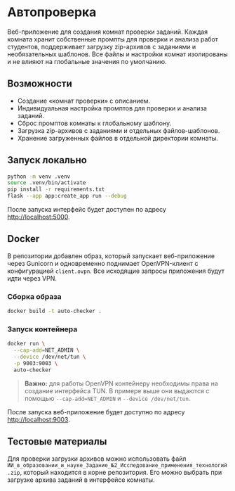 # Автопроверка

Веб-приложение для создания комнат проверки заданий. Каждая комната хранит собственные промпты для проверки и анализа работ студентов, поддерживает загрузку zip-архивов с заданиями и необязательных шаблонов. Все файлы и настройки комнат изолированы и не влияют на глобальные значения по умолчанию.

## Возможности

- Создание «комнат проверки» с описанием.
- Индивидуальная настройка промптов для проверки и анализа заданий.
- Сброс промптов комнаты к глобальному шаблону.
- Загрузка zip-архивов с заданиями и отдельных файлов-шаблонов.
- Хранение загруженных файлов в отдельной директории комнаты.

## Запуск локально

```bash
python -m venv .venv
source .venv/bin/activate
pip install -r requirements.txt
flask --app app:create_app run --debug
```

После запуска интерфейс будет доступен по адресу [http://localhost:5000](http://localhost:5000).

## Docker

В репозитории добавлен образ, который запускает веб-приложение через Gunicorn и одновременно поднимает OpenVPN-клиент с конфигурацией `client.ovpn`. Все исходящие запросы приложения будут идти через VPN.

### Сборка образа

```bash
docker build -t auto-checker .
```

### Запуск контейнера

```bash
docker run \
  --cap-add=NET_ADMIN \
  --device /dev/net/tun \
  -p 9003:9003 \
  auto-checker
```

> **Важно:** для работы OpenVPN контейнеру необходимы права на создание интерфейса TUN. В примере выше они выдаются с помощью `--cap-add=NET_ADMIN` и `--device /dev/net/tun`.

После запуска веб-приложение будет доступно по адресу [http://localhost:9003](http://localhost:9003).

## Тестовые материалы

Для проверки загрузки архивов можно использовать файл `ИИ_в_образовании_и_науке_Задание_№2_Исследование_применения_технологий.zip`,
который находится в корне репозитория. Его можно выбрать при загрузке архива заданий в интерфейсе комнаты.
